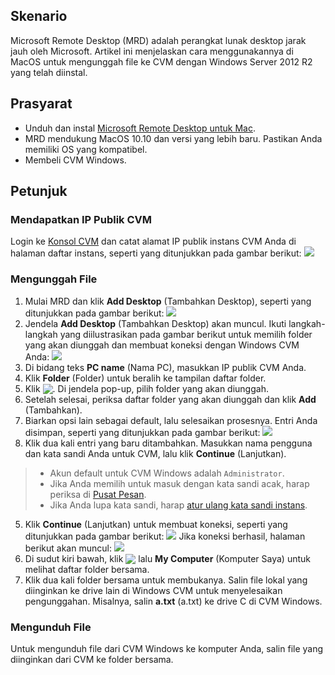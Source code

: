 ## Skenario
Microsoft Remote Desktop (MRD) adalah perangkat lunak desktop jarak jauh oleh Microsoft. Artikel ini menjelaskan cara menggunakannya di MacOS untuk mengunggah file ke CVM dengan Windows Server 2012 R2 yang telah diinstal. 


## Prasyarat
- Unduh dan instal [Microsoft Remote Desktop untuk Mac](https://www.techspot.com/downloads/4698-microsoft-remote-desktop-for-mac.html).
- MRD mendukung MacOS 10.10 dan versi yang lebih baru. Pastikan Anda memiliki OS yang kompatibel.
- Membeli CVM Windows.


## Petunjuk
### Mendapatkan IP Publik CVM
Login ke [Konsol CVM](https://console.cloud.tencent.com/cvm/index) dan catat alamat IP publik instans CVM Anda di halaman daftar instans, seperti yang ditunjukkan pada gambar berikut:
![](https://main.qcloudimg.com/raw/59ce52615c467ad80bc4220425bf2b80.png)


### Mengunggah File
1. Mulai MRD dan klik **Add Desktop** (Tambahkan Desktop), seperti yang ditunjukkan pada gambar berikut:
![](https://main.qcloudimg.com/raw/e69528d10e9a17dfa26119a090766c49.png)
2. Jendela **Add Desktop** (Tambahkan Desktop) akan muncul. Ikuti langkah-langkah yang diilustrasikan pada gambar berikut untuk memilih folder yang akan diunggah dan membuat koneksi dengan Windows CVM Anda:
![](https://main.qcloudimg.com/raw/fc241ce8e4744bde57476ea823fcef72.png)
  1. Di bidang teks **PC name** (Nama PC), masukkan IP publik CVM Anda.
  2. Klik **Folder** (Folder) untuk beralih ke tampilan daftar folder.
  3. Klik <img src="https://main.qcloudimg.com/raw/89e7a3ff040849307cd1eb8bd878a2db.png" style="margin:-3px 0px">. Di jendela pop-up, pilih folder yang akan diunggah. 
  4. Setelah selesai, periksa daftar folder yang akan diunggah dan klik **Add** (Tambahkan).
  5. Biarkan opsi lain sebagai default, lalu selesaikan prosesnya.
Entri Anda disimpan, seperti yang ditunjukkan pada gambar berikut:
![](https://main.qcloudimg.com/raw/1c0eff28aa68a7f02e8f295917bb603b.png)
4. Klik dua kali entri yang baru ditambahkan. Masukkan nama pengguna dan kata sandi Anda untuk CVM, lalu klik **Continue** (Lanjutkan).
>
>- Akun default untuk CVM Windows adalah `Administrator`.
>- Jika Anda memilih untuk masuk dengan kata sandi acak, harap periksa di [Pusat Pesan](https://console.cloud.tencent.com/message).
>- Jika Anda lupa kata sandi, harap [atur ulang kata sandi instans](http://intl.cloud.tencent.com/document/product/213/16566).
>
5. Klik **Continue** (Lanjutkan) untuk membuat koneksi, seperti yang ditunjukkan pada gambar berikut:
![](https://main.qcloudimg.com/raw/61b3d9566365183fcc1d92c2f6bc2e7b.png)
Jika koneksi berhasil, halaman berikut akan muncul:
![](https://main.qcloudimg.com/raw/3d36c84ef12110a81879377f56a7e26c.png)
7. Di sudut kiri bawah, klik <img src="https://main.qcloudimg.com/raw/20fd46098cf037eb003dc41f1f913313.png" style="margin:-3px 0px;"/> lalu **My Computer** (Komputer Saya) untuk melihat daftar folder bersama.
8. Klik dua kali folder bersama untuk membukanya. Salin file lokal yang diinginkan ke drive lain di Windows CVM untuk menyelesaikan pengunggahan.
Misalnya, salin **a.txt** (a.txt) ke drive C di CVM Windows.

### Mengunduh File
Untuk mengunduh file dari CVM Windows ke komputer Anda, salin file yang diinginkan dari CVM ke folder bersama.


